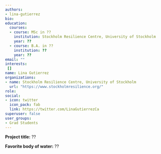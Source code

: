 ```yaml
---
authors:
- lina-gutierrez
bio: 
education:
  courses:
  - course: MSc in ??
    institution: Stockholm Resilience Centre, University of Stockholm
    year: ??
  - course: B.A. in ??
    institution: ??
    year: ??
email: ""
interests:
 []
name: Lina Gutierrez
organizations:
- name: Stockholm Resilience Centre, University of Stockholm
  url: "https://www.stockholmresilience.org/"
role: 
social:
- icon: twitter
  icon_pack: fab
  link: https://twitter.com/LinaGutierrezCa
superuser: false
user_groups:
- Grad Students
---
```

**Project title:** ??

**Favorite body of water:** ??
